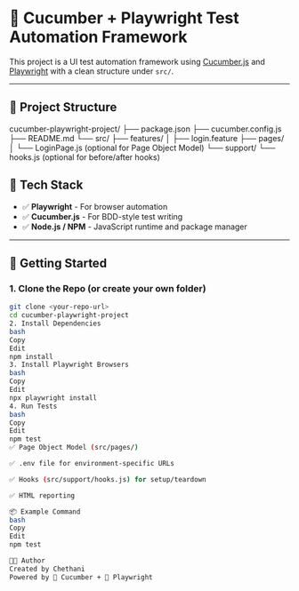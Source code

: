 # 🧪 Cucumber + Playwright Test Automation Framework

This project is a UI test automation framework using [Cucumber.js](https://github.com/cucumber/cucumber-js) and [Playwright](https://playwright.dev/) with a clean structure under `src/`.

---

## 📁 Project Structure

cucumber-playwright-project/
├── package.json
├── cucumber.config.js
├── README.md
└── src/
├── features/
│ ├── login.feature
├── pages/
│ └── LoginPage.js (optional for Page Object Model)
└── support/
└── hooks.js (optional for before/after hooks)


## 🧰 Tech Stack

- ✅ **Playwright** - For browser automation
- ✅ **Cucumber.js** - For BDD-style test writing
- ✅ **Node.js / NPM** - JavaScript runtime and package manager

---

## 🚀 Getting Started

### 1. Clone the Repo (or create your own folder)

```bash
git clone <your-repo-url>
cd cucumber-playwright-project
2. Install Dependencies
bash
Copy
Edit
npm install
3. Install Playwright Browsers
bash
Copy
Edit
npx playwright install
4. Run Tests
bash
Copy
Edit
npm test
✅ Page Object Model (src/pages/)

✅ .env file for environment-specific URLs

✅ Hooks (src/support/hooks.js) for setup/teardown

✅ HTML reporting

📦 Example Command
bash
Copy
Edit
npm test

🧑‍💻 Author
Created by Chethani
Powered by 🧠 Cucumber + 🚀 Playwright
